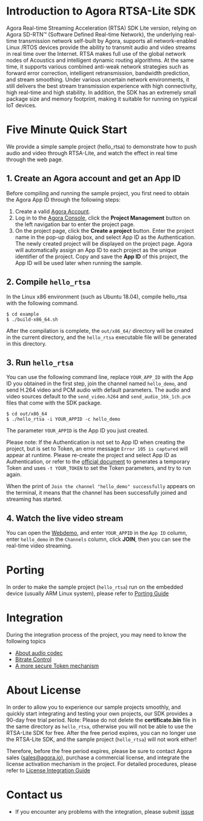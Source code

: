 # Introduction to Agora RTSA-Lite SDK

Agora Real-time Streaming Acceleration (RTSA) SDK Lite version, relying on Agora SD-RTN™ (Software Defined Real-time Network), the underlying real-time transmission network self-built by Agora, supports all network-enabled Linux /RTOS devices provide the ability to transmit audio and video streams in real time over the Internet. RTSA makes full use of the global network nodes of Acoustics and intelligent dynamic routing algorithms. At the same time, it supports various combined anti-weak network strategies such as forward error correction, intelligent retransmission, bandwidth prediction, and stream smoothing. Under various uncertain network environments, it still delivers the best stream transmission experience with high connectivity, high real-time and high stability. In addition, the SDK has an extremely small package size and memory footprint, making it suitable for running on typical IoT devices.

# Five Minute Quick Start

We provide a simple sample project (hello_rtsa) to demonstrate how to push audio and video through RTSA-Lite, and watch the effect in real time through the web page.

## 1. Create an Agora account and get an App ID

Before compiling and running the sample project, you first need to obtain the Agora App ID through the following steps:

1. Create a valid [Agora Account](https://console.agora.io/).
2. Log in to the [Agora Console](https://console.agora.io/), click the **Project Management** button on the left navigation bar to enter the project page.
3. On the project page, click the **Create a project** button. Enter the project name in the pop-up dialog box, and select App ID as the Authentication. The newly created project will be displayed on the project page. Agora will automatically assign an App ID to each project as the unique identifier of the project. Copy and save the **App ID** of this project, the App ID will be used later when running the sample.

## 2. Compile `hello_rtsa`

In the Linux x86 environment (such as Ubuntu 18.04), compile hello_rtsa with the following command.

```
$ cd example
$ ./build-x86_64.sh
```

After the compilation is complete, the `out/x86_64/` directory will be created in the current directory, and the `hello_rtsa` executable file will be generated in this directory.

## 3. Run `hello_rtsa`

You can use the following command line, replace `YOUR_APP_ID` with the App ID you obtained in the first step, join the channel named `hello_demo`, and send H.264 video and PCM audio with default parameters. The audio and video sources default to the `send_video.h264` and `send_audio_16k_1ch.pcm` files that come with the SDK package.

```
$ cd out/x86_64
$ ./hello_rtsa -i YOUR_APPID -c hello_demo
```

The parameter `YOUR_APPID` is the App ID you just created.

Please note: If the Authentication is not set to App ID when creating the project, but is set to Token, an error message `Error 105 is captured` will appear at runtime. Please re-create the project and select App ID as Authentication, or refer to the [official document](https://docs.agora.io/en/video-calling/reference/manage-agora-account?platform=android#generate-a-temporary-token) to generates a temporary Token and uses `-t YOUR_TOKEN` to set the Token parameters, and try to run again.

When the print of `Join the channel "hello_demo" successfully` appears on the terminal, it means that the channel has been successfully joined and streaming has started.

## 4. Watch the live video stream
You can open the [Webdemo](https://webdemo.agora.io/agora-web-showcase/examples/Agora-Web-Tutorial-1to1-Web), and enter `YOUR_APPID` in the `App ID` column, enter `hello_demo` in the `Channels` column, click **JOIN**, then you can see the real-time video streaming.

# Porting

In order to make the sample project (`hello_rtsa`) run on the embedded device (usually ARM Linux system), please refer to [Porting Guide](./docs/PORTING.md)

# Integration
During the integration process of the project, you may need to know the following topics

- [About audio codec](./docs/AUDIO_CODEC.md)
- [Bitrate Control](./docs/BITRATE_CONTROL.md)
- [A more secure Token mechanism](./docs/TOKEN.md)


# About License
In order to allow you to experience our sample projects smoothly, and quickly start integrating and testing your own projects, our SDK provides a 90-day free trial period. Note: Please do not delete the **certificate.bin** file in the same directory as `hello_rtsa`, otherwise you will not be able to use the RTSA-Lite SDK for free. After the free period expires, you can no longer use the RTSA-Lite SDK, and the sample project (`hello_rtsa`) will not work either!

Therefore, before the free period expires, please be sure to contact Agora sales (sales@agora.io), purchase a commercial license, and integrate the license activation mechanism in the project. For detailed procedures, please refer to [License Integration Guide](./docs/LICENSE_GUIDE.md)

# Contact us

- If you encounter any problems with the integration, please submit [issue](https://github.com/AgoraIO/Basic-RTSA/issues)